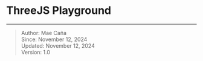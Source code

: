 # ThreeJS Playground
---
> Author: Mae Caña    
> Since: November 12, 2024     
> Updated: November 12, 2024    
> Version: 1.0